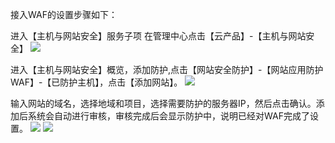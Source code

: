 接入WAF的设置步骤如下：

进入【主机与网站安全】服务子项
在管理中心点击【云产品】-【主机与网站安全】
![](https://mc.qcloudimg.com/static/img/dde661182e8975954de8812591d58dbd/%7B2B2CAC70-0278-4B87-8AB9-CA8CC8129B16%7D.png)

进入【主机与网站安全】概览，添加防护,点击【网站安全防护】-【网站应用防护WAF】-【已防护主机】，点击【添加网站】。
![](https://mc.qcloudimg.com/static/img/bfe383b4eea7969c8799811c44433456/%7B2DB1B07B-6135-439D-87AC-B74E47AABCA7%7D.png)

输入网站的域名，选择地域和项目，选择需要防护的服务器IP，然后点击确认。添加后系统会自动进行审核，审核完成后会显示防护中，说明已经对WAF完成了设置。
![](https://mc.qcloudimg.com/static/img/c8867d2d917037b7d0bfc52f5adf2871/%7B2B6573AE-E3CB-4B0B-B1D4-D12CF8B8A485%7D.png)
![](https://mc.qcloudimg.com/static/img/b6e5aa88b6e11547b70e61b9c77e6a68/%7B5DC5BCAA-FA5E-4982-A170-6A7C90F2E6CD%7D.png)